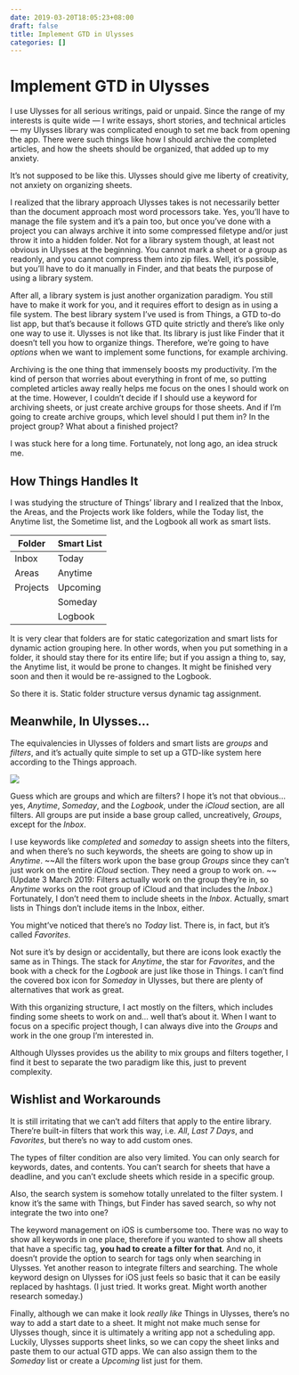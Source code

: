 ```yaml
---
date: 2019-03-20T18:05:23+08:00
draft: false
title: Implement GTD in Ulysses
categories: []
---
```


# Implement GTD in Ulysses

I use Ulysses for all serious writings, paid or unpaid. Since the range of my interests is quite wide — I write essays, short stories, and technical articles — my Ulysses library was complicated enough to set me back from opening the app. There were such things like how I should archive the completed articles, and how the sheets should be organized, that added up to my anxiety.

It’s not supposed to be like this. Ulysses should give me liberty of creativity, not anxiety on organizing sheets.

I realized that the library approach Ulysses takes is not necessarily better than the document approach most word processors take. Yes, you’ll have to manage the file system and it’s a pain too, but once you’ve done with a project you can always archive it into some compressed filetype and/or just throw it into a hidden folder. Not for a library system though, at least not obvious in Ulysses at the beginning. You cannot mark a sheet or a group as readonly, and you cannot compress them into zip files. Well, it’s possible, but you’ll have to do it manually in Finder, and that beats the purpose of using a library system.

After all, a library system is just another organization paradigm. You still have to make it work for you, and it requires effort to design as in using a file system. The best library system I’ve used is from Things, a GTD to-do list app, but that’s because it follows GTD quite strictly and there’s like only one way to use it. Ulysses is not like that. Its library is just like Finder that it doesn’t tell you how to organize things. Therefore, we’re going to have _options_ when we want to implement some functions, for example archiving. 

Archiving is the one thing that immensely boosts my productivity. I’m the kind of person that worries about everything in front of me, so putting completed articles away really helps me focus on the ones I should work on at the time. However, I couldn’t decide if I should use a keyword for archiving sheets, or just create archive groups for those sheets. And if I’m going to create archive groups, which level should I put them in? In the project group? What about a finished project?

I was stuck here for a long time. Fortunately, not long ago, an idea struck me.

## How Things Handles It

I was studying the structure of Things’ library and I realized that the Inbox, the Areas, and the Projects work like folders, while the Today list, the Anytime list, the Sometime list, and the Logbook all work as smart lists. 

| Folder   | Smart List |
|----------|------------|
| Inbox    | Today      |
| Areas    | Anytime    |
| Projects | Upcoming   |
|          | Someday    |
|          | Logbook    |

It is very clear that folders are for static categorization and smart lists for dynamic action grouping here. In other words, when you put something in a folder, it should stay there for its entire life; but if you assign a thing to, say, the Anytime list, it would be prone to changes. It might be finished very soon and then it would be re-assigned to the Logbook.

So there it is. Static folder structure versus dynamic tag assignment.

## Meanwhile, In Ulysses…

The equivalencies in Ulysses of folders and smart lists are _groups_ and _filters_, and it’s actually quite simple to set up a GTD-like system here according to the Things approach.

![](https://i.imgur.com/dLXEgIf_d.jpg)

Guess which are groups and which are filters? I hope it’s not that obvious… yes, _Anytime_, _Someday_, and the _Logbook_, under the _iCloud_ section, are all filters. All groups are put inside a base group called, uncreatively, _Groups_, except for the _Inbox_.

I use keywords like _completed_ and _someday_ to assign sheets into the filters, and when there’s no such keywords, the sheets are going to show up in _Anytime_. ~~All the filters work upon the base group _Groups_ since they can’t just work on the entire _iCloud_ section. They need a group to work on. ~~ (Update 3 March 2019: Filters actually work on the group they’re in, so _Anytime_ works on the root group of iCloud and that includes the _Inbox_.) Fortunately, I don’t need them to include sheets in the _Inbox_. Actually, smart lists in Things don’t include items in the Inbox, either.

You might’ve noticed that there’s no _Today_ list. There is, in fact, but it’s called _Favorites_.

Not sure it’s by design or accidentally, but there are icons look exactly the same as in Things. The stack for _Anytime_, the star for _Favorites_, and the book with a check for the _Logbook_ are just like those in Things. I can’t find the covered box icon for _Someday_ in Ulysses, but there are plenty of alternatives that work as great.

With this organizing structure, I act mostly on the filters, which includes finding some sheets to work on and… well that’s about it. When I want to focus on a specific project though, I can always dive into the _Groups_ and work in the one group I’m interested in.

Although Ulysses provides us the ability to mix groups and filters together, I find it best to separate the two paradigm like this, just to prevent complexity.

## Wishlist and Workarounds

It is still irritating that we can’t add filters that apply to the entire library. There’re built-in filters that work this way, i.e. _All_, _Last 7 Days_, and _Favorites_, but there’s no way to add custom ones. 

The types of filter condition are also very limited. You can only search for keywords, dates, and contents. You can’t search for sheets that have a deadline, and you can’t exclude sheets which reside in a specific group. 

Also, the search system is somehow totally unrelated to the filter system. I know it’s the same with Things, but Finder has saved search, so why not integrate the two into one?

The keyword management on iOS is cumbersome too. There was no way to show all keywords in one place, therefore if you wanted to show all sheets that have a specific tag, **you had to create a filter for that**. And no, it doesn’t provide the option to search for tags only when searching in Ulysses. Yet another reason to integrate filters and searching. The whole keyword design on Ulysses for iOS just feels so basic that it can be easily replaced by hashtags. (I just tried. It works great. Might worth another research someday.)

Finally, although we can make it look _really like_ Things in Ulysses, there’s no way to add a start date to a sheet. It might not make much sense for Ulysses though, since it is ultimately a writing app not a scheduling app. Luckily, Ulysses supports sheet links, so we can copy the sheet links and paste them to our actual GTD apps. We can also assign them to the _Someday_ list or create a _Upcoming_ list just for them.